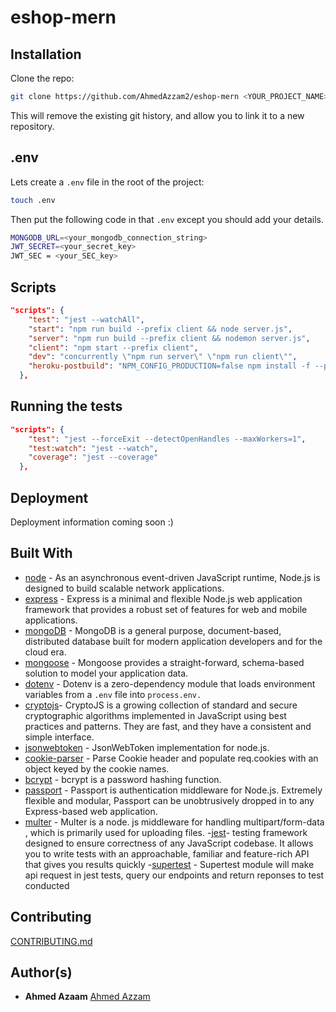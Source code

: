 # eshop-mern


## Installation

Clone the repo:

```bash
git clone https://github.com/AhmedAzzam2/eshop-mern <YOUR_PROJECT_NAME> && cd <YOUR_PROJECT_NAME>
```


This will remove the existing git history, and allow you to link it to a new repository.

## .env

Lets create a `.env` file in the root of the project:

```bash
touch .env
```

Then put the following code in that `.env` except you should add your details.

```bash
MONGODB_URL=<your_mongodb_connection_string>
JWT_SECRET=<your_secret_key>
JWT_SEC = <your_SEC_key>
```

## Scripts

```json
"scripts": {
    "test": "jest --watchAll",
    "start": "npm run build --prefix client && node server.js",
    "server": "npm run build --prefix client && nodemon server.js",
    "client": "npm start --prefix client",
    "dev": "concurrently \"npm run server\" \"npm run client\"",
    "heroku-postbuild": "NPM_CONFIG_PRODUCTION=false npm install -f --prefix client && npm run build --prefix client"
  },
```

## Running the tests

```json
"scripts": {
    "test": "jest --forceExit --detectOpenHandles --maxWorkers=1",
    "test:watch": "jest --watch",
    "coverage": "jest --coverage"
  },
```

## Deployment

Deployment information coming soon :)

## Built With

- [node](https://nodejs.org/en/about/) - As an asynchronous event-driven JavaScript runtime, Node.js is designed to build scalable network applications.
- [express](https://expressjs.com) - Express is a minimal and flexible Node.js web application framework that provides a robust set of features for web and mobile applications.
- [mongoDB](https://www.mongodb.com) - MongoDB is a general purpose, document-based, distributed database built for modern application developers and for the cloud era.
- [mongoose](https://mongoosejs.com) - Mongoose provides a straight-forward, schema-based solution to model your application data.
- [dotenv](https://github.com/motdotla/dotenv#readme) - Dotenv is a zero-dependency module that loads environment variables from a `.env` file into `process.env.`
- [cryptojs](https://www.npmjs.com/package/crypto-js)- CryptoJS is a growing collection of standard and secure cryptographic algorithms implemented in JavaScript using best practices and patterns. They are fast, and they have a consistent and simple interface.
- [jsonwebtoken](https://github.com/auth0/node-jsonwebtoken#readme) - JsonWebToken implementation for node.js.
- [cookie-parser](https://github.com/expressjs/cookie-parser#readme) - Parse Cookie header and populate req.cookies with an object keyed by the cookie names.
- [bcrypt](https://github.com/kelektiv/node.bcrypt.js#readme) - bcrypt is a password hashing function.
- [passport](http://www.passportjs.org) - Passport is authentication middleware for Node.js. Extremely flexible and modular, Passport can be unobtrusively dropped in to any Express-based web application.
- [multer](https://www.npmjs.com/package/multer) - Multer is a node. js middleware for handling multipart/form-data , which is primarily used for uploading files.
-[jest](https://jestjs.io/)-  testing framework designed to ensure correctness of any JavaScript codebase. It allows you to write tests with an approachable, familiar and feature-rich API that gives you results quickly
-[supertest](https://www.npmjs.com/package/supertest) - Supertest module will make api request in jest tests, query our endpoints and return reponses to test conducted

## Contributing

[CONTRIBUTING.md](/CONTRIBUTING.md)

## Author(s)

- **Ahmed Azaam**  [Ahmed Azzam](https://github.com/ahmedazzam2)
